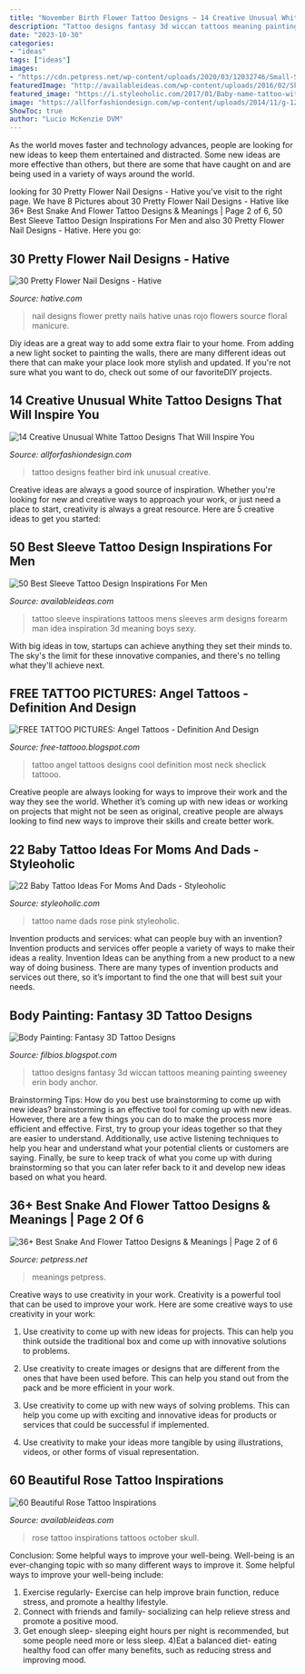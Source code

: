 ```yaml
---
title: "November Birth Flower Tattoo Designs ~ 14 Creative Unusual White Tattoo Designs That Will Inspire You"
description: "Tattoo designs fantasy 3d wiccan tattoos meaning painting sweeney erin body anchor"
date: "2023-10-30"
categories:
- "ideas"
tags: ["ideas"]
images:
- "https://cdn.petpress.net/wp-content/uploads/2020/03/12032746/Small-Snake-And-Flower-Tattoo-cool.jpg"
featuredImage: "http://availableideas.com/wp-content/uploads/2016/02/Skull-Rose-Tattoos-for-Girls.jpg"
featured_image: "https://i.styleoholic.com/2017/01/Baby-name-tattoo-with-pink-rose.jpg"
image: "https://allforfashiondesign.com/wp-content/uploads/2014/11/g-12.jpg"
ShowToc: true
author: "Lucio McKenzie DVM"
---
```



As the world moves faster and technology advances, people are looking for new ideas to keep them entertained and distracted. Some new ideas are more effective than others, but there are some that have caught on and are being used in a variety of ways around the world.

	

		
looking for 30 Pretty Flower Nail Designs - Hative you've visit to the right page. We have 8 Pictures about 30 Pretty Flower Nail Designs - Hative like 36+ Best Snake And Flower Tattoo Designs &amp; Meanings | Page 2 of 6, 50 Best Sleeve Tattoo Design Inspirations For Men and also 30 Pretty Flower Nail Designs - Hative. Here you go:
		
    
## 30 Pretty Flower Nail Designs - Hative

<img loading=lazy src="http://hative.com/wp-content/uploads/2014/11/flower-nail-designs/12-pretty-flower-nail-designs.jpg" onerror="this.onerror=null;this.src='https://tse1.mm.bing.net/th?id=OIP.mRKtugqKCQ-82dtkykivvgHaLJ&amp;pid=15.1';" alt="30 Pretty Flower Nail Designs - Hative">

_Source: hative.com_

>nail designs flower pretty nails hative unas rojo flowers source floral manicure. 

	

Diy ideas are a great way to add some extra flair to your home. From adding a new light socket to painting the walls, there are many different ideas out there that can make your place look more stylish and updated. If you're not sure what you want to do, check out some of our favoriteDIY projects.

    
## 14 Creative Unusual White Tattoo Designs That Will Inspire You

<img loading=lazy src="https://allforfashiondesign.com/wp-content/uploads/2014/11/g-12.jpg" onerror="this.onerror=null;this.src='https://tse2.mm.bing.net/th?id=OIP.bcdgiQKuRmWhBnb8DDrb2gHaLH&amp;pid=15.1';" alt="14 Creative Unusual White Tattoo Designs That Will Inspire You">

_Source: allforfashiondesign.com_

>tattoo designs feather bird ink unusual creative. 

	

Creative ideas are always a good source of inspiration. Whether you're looking for new and creative ways to approach your work, or just need a place to start, creativity is always a great resource. Here are 5 creative ideas to get you started: 

    
## 50 Best Sleeve Tattoo Design Inspirations For Men

<img loading=lazy src="http://availableideas.com/wp-content/uploads/2016/02/Sleeve-tattoo-Ideas-2.jpg" onerror="this.onerror=null;this.src='https://tse2.mm.bing.net/th?id=OIP.15TMl_S6zKxqbpvatKmsUwHaLH&amp;pid=15.1';" alt="50 Best Sleeve Tattoo Design Inspirations For Men">

_Source: availableideas.com_

>tattoo sleeve inspirations tattoos mens sleeves arm designs forearm man idea inspiration 3d meaning boys sexy. 

	

With big ideas in tow, startups can achieve anything they set their minds to. The sky's the limit for these innovative companies, and there's no telling what they'll achieve next.

    
## FREE TATTOO PICTURES: Angel Tattoos - Definition And Design

<img loading=lazy src="https://1.bp.blogspot.com/-f7WthpFnu90/TnHSnKq0gCI/AAAAAAAAAYE/yLSjY7eM7dY/s1600/angel+tattoos+-Angel-tattoos-design-6.jpg" onerror="this.onerror=null;this.src='https://tse4.mm.bing.net/th?id=OIP.U9TTh5Nwk5ZEMwqfdQSRCAHaFj&amp;pid=15.1';" alt="FREE TATTOO PICTURES: Angel Tattoos - Definition And Design">

_Source: free-tattooo.blogspot.com_

>tattoo angel tattoos designs cool definition most neck sheclick tattooo. 

	

Creative people are always looking for ways to improve their work and the way they see the world. Whether it’s coming up with new ideas or working on projects that might not be seen as original, creative people are always looking to find new ways to improve their skills and create better work.

    
## 22 Baby Tattoo Ideas For Moms And Dads - Styleoholic

<img loading=lazy src="https://i.styleoholic.com/2017/01/Baby-name-tattoo-with-pink-rose.jpg" onerror="this.onerror=null;this.src='https://tse1.mm.bing.net/th?id=OIP.q9CFvyU7AQKNs2fJaUahpgHaJ4&amp;pid=15.1';" alt="22 Baby Tattoo Ideas For Moms And Dads - Styleoholic">

_Source: styleoholic.com_

>tattoo name dads rose pink styleoholic. 

	

Invention products and services: what can people buy with an invention?
Invention products and services offer people a variety of ways to make their ideas a reality. Invention Ideas can be anything from a new product to a new way of doing business. There are many types of invention products and services out there, so it’s important to find the one that will best suit your needs.

    
## Body Painting: Fantasy 3D Tattoo Designs

<img loading=lazy src="http://2.bp.blogspot.com/_nVxq_DQ8s_U/TMiahbY-pyI/AAAAAAAAAJ4/vGVg0JvJaGs/s1600/Fantasy+3D+Tattoo+Designs+2.jpg" onerror="this.onerror=null;this.src='https://tse3.mm.bing.net/th?id=OIP.P0Ej84Bv_gjXOeVIS4D_PQAAAA&amp;pid=15.1';" alt="Body Painting: Fantasy 3D Tattoo Designs">

_Source: filbios.blogspot.com_

>tattoo designs fantasy 3d wiccan tattoos meaning painting sweeney erin body anchor. 

	

Brainstorming Tips: How do you best use brainstorming to come up with new ideas?
brainstorming is an effective tool for coming up with new ideas. However, there are a few things you can do to make the process more efficient and effective. First, try to group your ideas together so that they are easier to understand. Additionally, use active listening techniques to help you hear and understand what your potential clients or customers are saying. Finally, be sure to keep track of what you come up with during brainstorming so that you can later refer back to it and develop new ideas based on what you heard.

    
## 36+ Best Snake And Flower Tattoo Designs &amp; Meanings | Page 2 Of 6

<img loading=lazy src="https://cdn.petpress.net/wp-content/uploads/2020/03/12032746/Small-Snake-And-Flower-Tattoo-cool.jpg" onerror="this.onerror=null;this.src='https://tse2.mm.bing.net/th?id=OIP.cGoXing9JQ30Wdfyd0d3mQHaHU&amp;pid=15.1';" alt="36+ Best Snake And Flower Tattoo Designs &amp; Meanings | Page 2 of 6">

_Source: petpress.net_

>meanings petpress. 

	

Creative ways to use creativity in your work.
Creativity is a powerful tool that can be used to improve your work. Here are some creative ways to use creativity in your work:
1. Use creativity to come up with new ideas for projects. This can help you think outside the traditional box and come up with innovative solutions to problems.

2. Use creativity to create images or designs that are different from the ones that have been used before. This can help you stand out from the pack and be more efficient in your work.

3. Use creativity to come up with new ways of solving problems. This can help you come up with exciting and innovative ideas for products or services that could be successful if implemented.

4. Use creativity to make your ideas more tangible by using illustrations, videos, or other forms of visual representation.

    
## 60 Beautiful Rose Tattoo Inspirations

<img loading=lazy src="http://availableideas.com/wp-content/uploads/2016/02/Skull-Rose-Tattoos-for-Girls.jpg" onerror="this.onerror=null;this.src='https://tse1.mm.bing.net/th?id=OIP.An5eokX_R2aRFWJcD1Gf-gHaJ8&amp;pid=15.1';" alt="60 Beautiful Rose Tattoo Inspirations">

_Source: availableideas.com_

>rose tattoo inspirations tattoos october skull. 

	

Conclusion: Some helpful ways to improve your well-being.
Well-being is an ever-changing topic with so many different ways to improve it. Some helpful ways to improve your well-being include: 
1) Exercise regularly- Exercise can help improve brain function, reduce stress, and promote a healthy lifestyle. 
2) Connect with friends and family- socializing can help relieve stress and promote a positive mood. 
3) Get enough sleep- sleeping eight hours per night is recommended, but some people need more or less sleep. 
4)Eat a balanced diet- eating healthy food can offer many benefits, such as reducing stress and improving mood.

